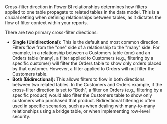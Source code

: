 # **[]()**

Cross-filter direction in Power BI relationships determines how filters applied to one table propagate to related tables in the data model. This is a crucial setting when defining relationships between tables, as it dictates the flow of filter context within your reports.

There are two primary cross-filter directions:

- **Single (Unidirectional):** This is the default and most common direction. Filters flow from the "one" side of a relationship to the "many" side. For example, in a relationship between a Customers table (one) and an Orders table (many), a filter applied to Customers (e.g., filtering by a specific customer) will filter the Orders table to show only orders placed by that customer. However, a filter applied to Orders will not filter the Customers table.
- **Both (Bidirectional):** This allows filters to flow in both directions between two related tables. In the Customers and Orders example, if the cross-filter direction is set to "Both", a filter on Orders (e.g., filtering by a specific product) would also filter the Customers table to show only customers who purchased that product. Bidirectional filtering is often used in specific scenarios, such as when dealing with many-to-many relationships using a bridge table, or when implementing row-level security.
